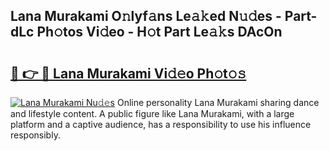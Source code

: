 ## Lana Murakami O𝚗lyf𝚊ns Le𝚊𝚔ed N𝚞𝚍es - Part-dLc Ph𝚘tos Vi𝚍eo - H𝚘t Part Le𝚊𝚔s DAcOn

# <h2><a href="http://hf1unai.feru.top/?c=Lana+Murakami">🔗 👉 🔴 Lana Murakami Vi𝚍𝚎o Ph𝚘t𝚘𝚜</a></h2>

[![Lana Murakami Nu𝚍𝚎s](https://i.imgur.com/0TWrTi3.gif)](http://hf1unai.feru.top/?c=Lana+Murakami)
Online personality Lana Murakami sharing dance and lifestyle content. A public figure like Lana Murakami, with a large platform and a captive audience, has a responsibility to use his influence responsibly. 
